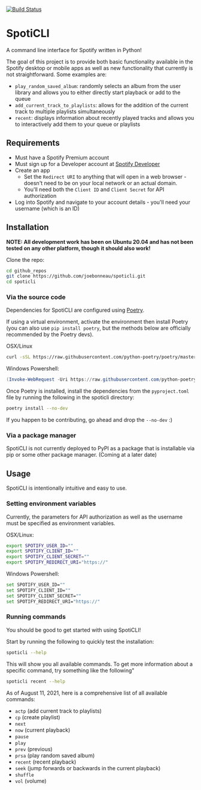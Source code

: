 [![Build Status](https://travis-ci.com/joebonneau/spoticli.svg?branch=main)](https://travis-ci.com/joebonneau/spoticli)
# SpotiCLI
A command line interface for Spotify written in Python!

The goal of this project is to provide both basic functionality available in the Spotify desktop or mobile apps as well as new functionality that currently is not straightforward. Some examples are:
* `play_random_saved_album`: randomly selects an album from the user library and allows you to either directly start playback or add to the queue
* `add_current_track_to_playlists`: allows for the addition of the current track to multiple playlists simultaneously
* `recent`: displays information about recently played tracks and allows you to interactively add them to your queue or playlists

## Requirements
* Must have a Spotify Premium account
* Must sign up for a Developer account at [Spotify Developer](https://developer.spotify.com)
* Create an app
  * Set the `Redirect URI` to anything that will open in a web browser - doesn't need to be on your local network or an actual domain.
  * You'll need both the `Client ID` and `Client Secret` for API authorization
* Log into Spotify and navigate to your account details - you'll need your username (which is an ID)

## Installation
**NOTE: All development work has been on Ubuntu 20.04 and has not been tested on any other platform, though it should also work!**

Clone the repo:
```bash
cd github_repos
git clone https://github.com/joebonneau/spoticli.git
cd spoticli
```
### Via the source code
Dependencies for SpotiCLI are configured using [Poetry](https://python-poetry.org/).

If using a virtual environment, activate the environment then install Poetry (you can also use `pip install poetry`, but the methods below are officially recommended by the Poetry devs).

OSX/Linux
```bash
curl -sSL https://raw.githubusercontent.com/python-poetry/poetry/master/install-poetry.py | python -
```

Windows Powershell:
```powershell
(Invoke-WebRequest -Uri https://raw.githubusercontent.com/python-poetry/poetry/master/install-poetry.py -UseBasicParsing).Content | python -
```

Once Poetry is installed, install the dependencies from the `pyproject.toml` file by running the following in the spoticli directory:

```bash
poetry install --no-dev
```

If you happen to be contributing, go ahead and drop the `--no-dev` :)

### Via a package manager
SpotiCLI is not currently deployed to PyPI as a package that is installable via pip or some other package manager. (Coming at a later date)
## Usage
SpotiCLI is intentionally intuitive and easy to use.

### Setting environment variables

Currently, the parameters for API authorization as well as the username must be specified as environment variables.

OSX/Linux:
```bash
export SPOTIFY_USER_ID=""
export SPOTIFY_CLIENT_ID=""
export SPOTIFY_CLIENT_SECRET=""
export SPOTIFY_REDIRECT_URI="https://"
```

Windows Powershell:
```bash
set SPOTIFY_USER_ID=""
set SPOTIFY_CLIENT_ID=""
set SPOTIFY_CLIENT_SECRET=""
set SPOTIFY_REDIRECT_URI="https://"
```

### Running commands

You should be good to get started with using SpotiCLI!

Start by running the following to quickly test the installation:
```bash
spoticli --help
```

This will show you all available commands. To get more information about a specific command, try something like the following"
```bash
spoticli recent --help
```

As of August 11, 2021, here is a comprehensive list of all available commands:
* `actp` (add current track to playlists)
* `cp` (create playlist)
* `next`
* `now` (current playback)
* `pause`
* `play`
* `prev` (previous)
* `prsa` (play random saved album)
* `recent` (recent playback)
* `seek` (jump forwards or backwards in the current playback)
* `shuffle`
* `vol` (volume)

